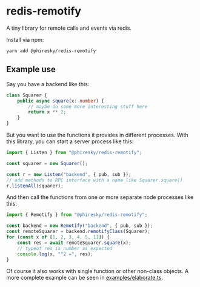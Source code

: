# redis-remotify

A tiny library for remote calls and events via redis.

Install via npm:

    yarn add @phiresky/redis-remotify

## Example use

Say you have a backend like this:

```typescript
class Squarer {
	public async square(x: number) {
		// maybe do some more interesting stuff here
		return x ** 2;
	}
}
```

But you want to use the functions it provides in different processes. With this library, you can start a server process like this:

```typescript
import { Listen } from "@phiresky/redis-remotify";

const squarer = new Squarer();

const r = new Listen("backend", { pub, sub });
// add methods to RPC interface with a name like Squarer.square()
r.listenAll(squarer);
```

And then call the functions from one or more separate node processes like this:

```typescript
import { Remotify } from "@phiresky/redis-remotify";

const backend = new Remotify("backend", { pub, sub });
const remoteSquarer = backend.remotifyClass(Squarer);
for (const x of [1, 2, 3, 4, 5, 11]) {
	const res = await remoteSquarer.square(x);
	// typeof res is number as expected
	console.log(x, "^2 =", res);
}
```

Of course it also works with single function or other non-class objects. A more complete example can be seen in [examples/elaborate.ts](examples/elaborate.ts).
